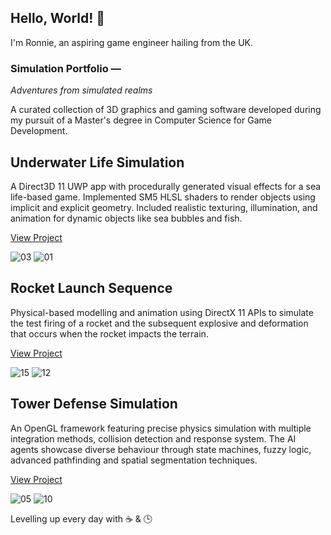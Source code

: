 ## Hello, World! 👋 

I'm Ronnie, an aspiring game engineer hailing from the UK. 

### Simulation Portfolio —

*Adventures from simulated realms*

A curated collection of 3D graphics and gaming software developed during my pursuit of a Master's degree in Computer Science for Game Development.

## **Underwater Life Simulation**

A Direct3D 11 UWP app with procedurally generated visual effects for a sea life-based game. Implemented SM5 HLSL shaders to render objects using implicit and explicit geometry. Included realistic texturing, illumination, and animation for dynamic objects like sea bubbles and fish.

[View Project](https://github.com/202219807/700119_001_CWRK)

![03](https://github.com/202219807/202219807/assets/114568786/65005170-b240-45a8-a4de-75e7d4aaec34)
![01](https://github.com/202219807/202219807/assets/114568786/f13b3267-2255-4a31-891b-1e2fdb40dbdf)

## **Rocket Launch Sequence**

Physical-based modelling and animation using DirectX 11 APIs to simulate the test firing of a rocket and the subsequent explosive and deformation that occurs when the rocket impacts the terrain. 

[View Project](https://github.com/202219807/700120_001_CWRK) 

![15](https://github.com/202219807/202219807/assets/114568786/83745a50-2bea-4c4a-843d-b68bfd94a28c)
![12](https://github.com/202219807/202219807/assets/114568786/56e76c59-de50-472e-8699-55637eaf043e)

## **Tower Defense Simulation**

An OpenGL framework featuring precise physics simulation with multiple integration methods, collision detection and response system. The AI agents showcase diverse behaviour through state machines, fuzzy logic, advanced pathfinding and spatial segmentation techniques.

[View Project](https://github.com/202219807/700110_001_CWRK) 

![05](https://github.com/202219807/202219807/assets/114568786/0904a942-3498-4532-9ab3-8628db3bbb69)
![10](https://github.com/202219807/202219807/assets/114568786/8236717e-8ed7-45bd-b2df-986ec64830ce)

Levelling up every day with ☕ & 🕒
